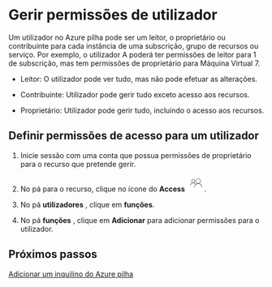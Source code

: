 <properties
    pageTitle="Gerir permissões para os recursos por utilizador Azure empilhados (administrador de serviços e inquilino) | Microsoft Azure"
    description="Como administrador do serviço ou inquilino, saiba como gerir permissões para os recursos por utilizador."
    services="azure-stack"
    documentationCenter=""
    authors="ErikjeMS"
    manager="byronr"
    editor=""/>

<tags
    ms.service="azure-stack"
    ms.workload="na"
    ms.tgt_pltfrm="na"
    ms.devlang="na"
    ms.topic="article"
    ms.date="09/26/2016"
    ms.author="erikje"/>

# <a name="manage-user-permissions"></a>Gerir permissões de utilizador

Um utilizador no Azure pilha pode ser um leitor, o proprietário ou contribuinte para cada instância de uma subscrição, grupo de recursos ou serviço. Por exemplo, o utilizador A poderá ter permissões de leitor para 1 de subscrição, mas tem permissões de proprietário para Máquina Virtual 7.

-   Leitor: O utilizador pode ver tudo, mas não pode efetuar as alterações.

-   Contribuinte: Utilizador pode gerir tudo exceto acesso aos recursos.

-   Proprietário: Utilizador pode gerir tudo, incluindo o acesso aos recursos.


## <a name="set-access-permissions-for-a-user"></a>Definir permissões de acesso para um utilizador

1.  Inicie sessão com uma conta que possua permissões de proprietário para o recurso que pretende gerir.

2.  No pá para o recurso, clique no ícone do **Access** ![](media/azure-stack-manage-permissions/image1.png).

3.  No pá **utilizadores** , clique em **funções**.

4.  No pá **funções** , clique em **Adicionar** para adicionar permissões para o utilizador.

## <a name="next-steps"></a>Próximos passos

[Adicionar um inquilino do Azure pilha](azure-stack-add-new-user-aad.md)
